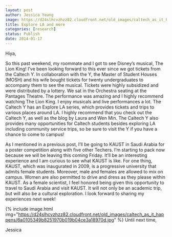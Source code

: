 ```yaml
---
layout: post
author: Jessica Yeung
image: https://d24slhcvzhzz82.cloudfront.net/old_images/caltech_as_it_happens/6a0105349b8251970b019b04ce3dd7970d.jpg
title: Explore LA and more
categories: [research]
status: Publish
date: 2014-01-17
---
```



Hiya,

So this past weekend, my roommate and I got to see Disney’s musical, The Lion King! I’ve been looking forward to this ever since we got tickets from the Caltech Y. In collaboration with the Y, the Master of Student Houses (MOSH) and his wife bought tickets for twenty undergraduates to accompany them to see the musical. Tickets were highly subsidized and were distributed by a lottery. We sat in the Orchestra seating at the Pantages Theatre. The performance was amazing and I highly recommend watching The Lion King. I enjoy musicals and live performances a lot. The Caltech Y has an Explore LA series, which provides tickets and trips to various places around LA. I highly recommend that you check out the Caltech Y, as well as the blog by Laura and Wen Min. The Caltech Y also provides many opportunities for Caltech students besides exploring LA including community service trips, so be sure to visit the Y if you have a chance to come to campus!

As I mentioned in a previous post, I’ll be going to KAUST in Saudi Arabia for a poster competition along with five other Techers. I’m starting to pack now because we will be leaving this coming Friday. It’ll be an interesting experience and I am curious to see what KAUST is like. For one thing, KAUST, which was inaugurated in 2009, is a progressive university that admits female students. Moreover, male and females are allowed to mix on campus. Women are also permitted to drive and dress as they please within KAUST. As a female scientist, I feel honored being given this opportunity to travel to Saudi Arabia and visit KAUST. It will not only be an academic trip, but will also be a cultural exploration. I look forward to sharing my experiences next week!


{% include image.html img="https://d24slhcvzhzz82.cloudfront.net/old_images/caltech_as_it_happens/6a0105349b8251970b019b04ce3a18970d.jpg" %}
Until next time,

Jessica

